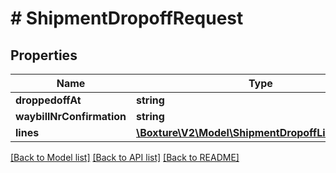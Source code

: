 # # ShipmentDropoffRequest

## Properties

Name | Type | Description | Notes
------------ | ------------- | ------------- | -------------
**droppedoffAt** | **string** |  | [optional] 
**waybillNrConfirmation** | **string** |  | [optional] 
**lines** | [**\Boxture\V2\Model\ShipmentDropoffLineRequest[]**](ShipmentDropoffLineRequest.md) |  | [optional] 

[[Back to Model list]](../../README.md#documentation-for-models) [[Back to API list]](../../README.md#documentation-for-api-endpoints) [[Back to README]](../../README.md)



